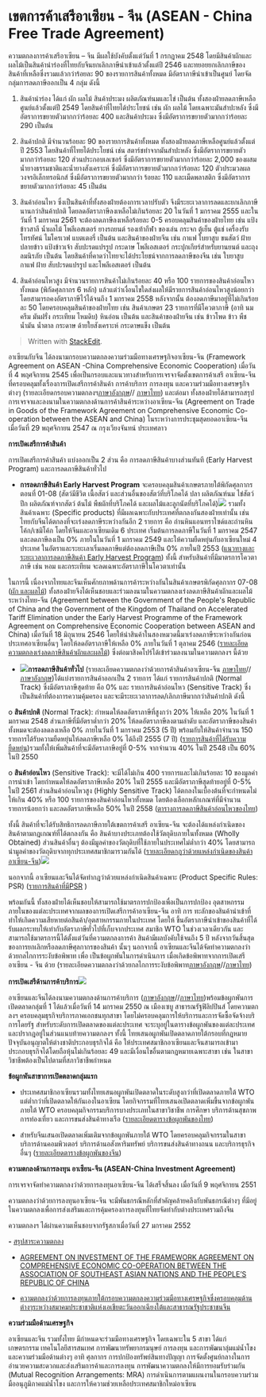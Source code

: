 
เขตการค้าเสรีอาเซียน - จีน (ASEAN - China Free Trade Agreement)
===

ความตกลงการค้าเสรีอาเซียน – จีน มีผลใช้บังคับตั้งแต่วันที่ 1 กรกฎาคม 2548 โดยมีสินค้าผักและผลไม้เป็นสินค้านำร่องที่ไทยกับจีนยกเลิกภาษีนำเข้าแล้วตั้งแต่ปี 2546 และทยอยยกเลิกภาษีของสินค้าที่เหลือซึ่งรวมแล้วกว่าร้อยละ 90 ของรายการสินค้าทั้งหมด มีอัตราภาษีนำเข้าเป็นศูนย์ โดยจัดกลุ่มการลดภาษีออกเป็น 4 กลุ่ม ดังนี้

1. สินค้านำร่อง ได้แก่ ผัก ผลไม้ สินค้าประมง ผลิตภัณฑ์นมและไข่ เป็นต้น ทั้งสองฝ่ายลดภาษีเหลือศูนย์แล้วตั้งแต่ปี 2549 โดยสินค้าที่ไทยได้ประโยชน์ เช่น ผัก ผลไม้ โดยเฉพาะมันสำปะหลัง ซึ่งมีอัตราการขยายตัวมากกว่าร้อยละ 400 และสินค้าประมง ซึ่งมีอัตราการขยายตัวมากกว่าร้อยละ 290 เป็นต้น

2. สินค้าปกติ มีจำนวนร้อยละ 90 ของรายการสินค้าทั้งหมด ทั้งสองฝ่ายลดภาษีเหลือศูนย์แล้วตั้งแต่ ปี 2553 โดยสินค้าที่ไทยได้ประโยชน์ เช่น สตาร์ชทำจากมันสำปะหลัง ซึ่งมีอัตราการขยายตัวมากกว่าร้อยละ 120 ส่วนประกอบเลเซอร์ ซึ่งมีอัตราการขยายตัวมากกว่าร้อยละ 2,000 ของผสมน้ำยางธรรมชาติและน้ำยางสังเคราะห์ ซึ่งมีอัตราการขยายตัวมากกว่าร้อยละ 120 ตัวประมวลผลวงจรอิเล็กทรอนิกส์ ซึ่งมีอัตราการขยายตัวมากกว่า ร้อยละ 110 และเม็ดพลาสติก ซึ่งมีอัตราการขยายตัวมากกว่าร้อยละ 45 เป็นต้น

3. สินค้าอ่อนไหว ซึ่งเป็นสินค้าที่ทั้งสองฝ่ายต้องการเวลาปรับตัว จึงมีระยะเวลาการลดและยกเลิกภาษีนานกว่าสินค้าปกติ โดยลดอัตราภาษีลงเหลือไม่เกินร้อยละ 20 ในวันที่ 1 มกราคม 2555 และในวันที่ 1 มกราคม 2561 จะต้องลดภาษีลงเหลือร้อยละ 0-5 ครอบคลุมสินค้าของฝ่ายไทย เช่น แป้งข้าวสาลี น้ำผลไม้ โพลีเอสเตอร์ ยางรถยนต์ รองเท้ากีฬา ของเล่น กระจก ตู้เย็น ตู้แช่ เครื่องรับโทรทัศน์ ไมโครเวฟ แบตเตอรี่ เป็นต้น และสินค้าของฝ่ายจีน เช่น กาแฟ ใบยาสูบ ขนสัตว์ ฝ้าย ปลายข้าว แป้งข้าวเจ้า สับปะรดแปรรูป กระดาษ โพลีเอสเตอร์ กระปุกเกียร์สำหรับยานยนต์ และถุงลมนิรภัย เป็นต้น โดยสินค้าที่คาดว่าไทยจะได้ประโยชน์จากการลดภาษีของจีน เช่น ใบยาสูบ กาแฟ ฝ้าย สับปะรดแปรรูป และโพลีเอสเตอร์ เป็นต้น

4. สินค้าอ่อนไหวสูง มีจำนวนรายการสินค้าไม่เกินร้อยละ 40 หรือ 100 รายการของสินค้าอ่อนไหวทั้งหมด (พิกัดศุลกากร 6 หลัก) แล้วแต่ว่าเงื่อนไขใดส่งผลให้มีรายการสินค้าอ่อนไหวสูงน้อยกว่า โดยสามารถคงอัตราภาษีไว้ได้จนถึง 1 มกราคม 2558 หลังจากนั้น ต้องลดภาษีมาอยู่ที่ไม่เกินร้อยละ 50 โดยครอบคลุมสินค้าของฝ่ายไทย เช่น สินค้าเกษตร 23 รายการที่มีโควตาภาษี (อาทิ นม ครีม มันฝรั่ง กระเทียม ไหมดิบ) หินอ่อน เป็นต้น และสินค้าของฝ่ายจีน เช่น ข้าวโพด ข้าว พืชน้ำมัน น้ำตาล กระดาษ ด้ายใยสังเคราะห์ กระดาษแข็ง เป็นต้น




> Written with [StackEdit](https://stackedit.io/).
> 
อาเซียนกับจีน ได้ลงนามกรอบความตกลงความร่วมมือทางเศรษฐกิจอาเซียน-จีน (Framework Agreement on ASEAN -China Comprehensive Economic Cooperation) เมื่อวันที่ 4 พฤศจิกายน 2545 เพื่อเป็นกรอบและแนวทางสำหรับการเจรจาจัดตั้งเขตการค้าเสรี อาเซียน-จีน ที่ครอบคลุมทั้งเรื่องการเปิดเสรีการค้าสินค้า การค้าบริการ การลงทุน และความร่วมมือทางเศรษฐกิจต่างๆ (รายละเอียดกรอบความตกลงฯ[ภาษาอังกฤษ](http://www.thaifta.com/trade/aec/eng_ascn_fa.pdf)// [ภาษาไทย](http://www.thaifta.com/trade/aec/ascn_fath.pdf)) และต่อมา ทั้งสองฝ่ายได้สามารถสรุปการเจรจาและลงนามในความตกลงด้านการค้าสินค้าระหว่างอาเซียน-จีน (Agreement on Trade in Goods of the Framework Agreement on Comprehensive Economic Co-operation between the ASEAN and China) ในระหว่างการประชุมสุดยอดอาเซียน-จีน เมื่อวันที่ 29 พฤศจิกายน 2547 ณ กรุงเวียงจันทน์ ประเทศลาว

**การเปิดเสรีการค้าสินค้า**

การเปิดเสรีการค้าสินค้า แบ่งออกเป็น 2 ส่วน คือ การลดภาษีสินค้าบางส่วนทันที (Early Harvest Program) และการลดภาษีสินค้าทั่วไป

-  **การลดภาษีสินค้า Early Harvest Program**  จะครอบคลุมสินค้าเกษตรภายใต้พิกัดศุลกากรตอนที่ 01-08 (สัตว์มีชีวิต เนื้อสัตว์ และส่วนอื่นของสัตว์ที่บริโภคได้ ปลา ผลิตภัณฑ์นม ไข่สัตว์ปีก ผลิตภัณฑ์จากสัตว์ ต้นไม้ พืชผักที่บริโภคได้ และผลไม้และลูกนัตที่บริโภคได้)![](http://www.thaifta.com/trade/aec/commo.gif)  รวมทั้งสินค้าเฉพาะ (Specific products) ที่มีผลเฉพาะกับประเทศที่ตกลงกันสองฝ่ายเท่านั้น เช่น ไทยกับจีนได้ตกลงที่จะเร่งลดภาษีระหว่างกันอีก 2 รายการ คือ ถ่านหินแอนทราไซด์และถ่านหินโค้ก/เซมิโค้ก โดยให้จีนและอาเซียนเดิม 6 ประเทศ เริ่มต้นการลดภาษีในวันที่ 1 มกราคม 2547 และลดภาษีลงเป็น 0% ภายในในวันที่ 1 มกราคม 2549 และให้ความยืดหยุ่นกับอาเซียนใหม่ 4 ประเทศ ในอัตราและระยะเลาเริ่มลดภาษีแต่ต้องลดภาษีเป็น 0% ภายในปี 2553 ([แนวทางและระยะเวลาการลดภาษีสินค้า Early Harvest Program](http://www.thaifta.com/trade/china/eng_ascn_ehp.xls)) ทั้งนี้  สำหรับสินค้าที่มีมาตรการโควตาภาษี เช่น  หอม และกระเทียม จะลดเฉพาะอัตราภาษีในโควตาเท่านั้น

  

ในการนี้ เนื่องจากไทยและจีนเห็นศักยภาพด้านการค้าระหว่างกันในสินค้าเกษตรพิกัดศุลกากร 07-08 ([ผัก และผลไม้](http://www.thaifta.com/ThaiFTA/Home/FTAbyCountry/tabid/53/ctl/detail/id/4/mid/480/usemastercontainer/true/eng_thcn_ehp.xls)) ทั้งสองฝ่ายจึงได้เห็นชอบและร่วมลงนามในความตกลงเร่งลดภาษีสินค้าผักและผลไม้ระหว่างไทย-จีน (Agreement between the Government of the People's Republic of China and the Government of the Kingdom of Thailand on Accelerated Tariff Elimination under the Early Harvest Programme of the Framework Agreement on Comprehensive Economic Cooperation between ASEAN and China) เมื่อวันที่ 18 มิถุนายน 2546 โดยให้นำสินค้าในสองหมวดนี้มาเร่งลดภาษีระหว่างกันก่อนประเทศอาเซียนอื่นๆ โดยให้ลดอัตราภาษีให้เหลือ 0% ภายในวันที่ 1 ตุลาคม 2546 ([รายละเอียดความตกลงเร่งลดภาษีสินค้าผักและผลไม้](http://www.thaifta.com/ThaiFTA/Home/FTAbyCountry/tabid/53/ctl/detail/id/4/mid/480/usemastercontainer/true/ascn_fathcn.pdf)) ซึ่งต่อมาสิงคโปร์ได้เข้าร่วมลงนามในความตกลงฯ นี้ด้วย

-  ![](http://www.thaifta.com/trade/aec/fruit_veg.jpg)**การลดภาษีสินค้าทั่วไป**  (รายละเอียดความตกลงว่าด้วยการค้าสินค้าอาเซียน-จีน [ภาษาไทย](http://www.thaifta.com/ThaiFTA/Home/FTAbyCountry/tabid/53/ctl/detail/id/4/mid/480/usemastercontainer/true/ascn_fagods.pdf)//[ภาษาอังกฤษ](http://www.thaifta.com/ThaiFTA/Home/FTAbyCountry/tabid/53/ctl/detail/id/4/mid/480/usemastercontainer/true/ascn_fagoodeng.pdf))ได้แบ่งรายการสินค้าออกเป็น 2 รายการ ได้แก่ รายการสินค้าปกติ (Normal Track) ซึ่งมีอัตราภาษีสุดท้าย คือ 0% และ รายการสินค้าอ่อนไหว (Sensitive Track) ซึ่งเป็นสินค้าที่ต้องการความคุ้มครอง และจะมีระยะเวลาการลด/เลิกภาษีมากกว่าสินค้าปกติ ดังนี้

  

o  **สินค้าปกติ**  (Normal Track): กำหนดให้ลดอัตราภาษีที่สูงกว่า 20% ให้เหลือ 20% ในวันที่ 1 มกราคม 2548 ส่วนภาษีที่มีอัตราต่ำกว่า 20% ให้ลดอัตราภาษีลงตามลำดับ และอัตราภาษีของสินค้าทั้งหมดจะต้องลดลงเหลือ 0% ภายในวันที่ 1 มกราคม 2553 (5 ปี) พร้อมกับให้สินค้าจำนวน 150 รายการได้รับความยืดหยุ่นให้ลดภาษีเหลือ 0% ได้ถึงปี 2555 (7 ปี) ([รายการสินค้าที่ได้รับความยืดหยุ่น](http://www.thaifta.com/ThaiFTA/Home/FTAbyCountry/tabid/53/ctl/detail/id/4/mid/480/usemastercontainer/true/ascn_listelas.pdf))รวมทั้งให้เพิ่มสินค้าที่จะมีอัตราภาษีอยู่ที่ 0-5% จากจำนวน 40% ในปี 2548 เป็น 60% ในปี 2550

  

o  **สินค้าอ่อนไหว**  (Sensitive Track): จะมีได้ไม่เกิน 400 รายการและไม่เกินร้อยละ 10 ของมูลค่าการนำเข้า โดยกำหนดให้ลดอัตราภาษีเหลือ 20% ในปี 2555 และมีอัตราภาษีสุดท้ายอยู่ที่ 0-5% ในปี 2561 ส่วนสินค้าอ่อนไหวสูง (Highly Sensitive Track) ได้ตกลงในเบื้องต้นที่จะกำหนดไม่ให้เกิน 40% หรือ 100 รายการของสินค้าอ่อนไหวทั้งหมด โดยต้องเลือกหลักเกณฑ์ที่มีจำนวนรายการน้อยกว่า และลดอัตราภาษีเหลือ 50% ในปี 2558 ([ตารางการลดภาษีสินค้าอ่อนไหวของไทย](http://www.thaifta.com/trade/aec/ascn_tabsl.xls))

  

ทั้งนี้ สินค้าที่จะได้รับสิทธิการลดภาษีภายใต้เขตการค้าเสรี อาเซียน-จีน จะต้องได้แหล่งกำเนิดของสินค้าตามกฎเกณฑ์ที่ได้ตกลงกัน คือ สินค้าบางประเภทต้องใช้วัตถุดิบภายในทั้งหมด (Wholly Obtained) ส่วนสินค้าอื่นๆ ต้องมีมูลค่าของวัตถุดิบที่ใช้ภายในประเทศไม่ต่ำกว่า 40% โดยสามารถนำมูลค่าของวัตถุดิบจากทุกประเทศสมาชิกมารวมกันได้ ([รายละเอียดกฎว่าด้วยแหล่งกำเนิดของสินค้าอาเซียน-จีน](http://www.thaifta.com/ThaiFTA/Home/FTAbyCountry/tabid/53/ctl/detail/id/4/mid/480/usemastercontainer/true/ascn_roo.pdf))![](http://www.thaifta.com/thaifta/Portals/0/File/storyboard/fruit.jpg)

  

นอกจากนี้  อาเซียนและจีนได้จัดทำกฎว่าด้วยแหล่งกำเนิดสินค้าเฉพาะ (Product Specific Rules: PSR)  ([รายการสินค้าที่มีPSR](http://www.thaifta.com/trade/aec/seom_%20letter.pdf)  )

  

พร้อมกันนี้ ทั้งสองฝ่ายได้เห็นชอบให้สามารถใช้มาตรการปกป้องเพื่อเป็นการปกป้อง อุตสาหกรรมภายในของแต่ละประเทศจากผลของการเปิดเสรีการค้าอาเซียน-จีน อาทิ การ ทะลักของสินค้านำเข้าที่ทำให้เกิดความเสียหายต่อสินค้า/อุตสาหกรรมภายในประเทศ โดยให้ ขึ้นอัตราภาษีนำเข้าของสินค้าที่ได้รับผลกระทบให้เท่ากับอัตราภาษีทั่วไปที่เก็บจากประเทศ สมาชิก WTO ในช่วงเวลาเดียวกัน และสามารถใช้มาตรการนี้ได้ตั้งแต่วันที่ความตกลงการค้า สินค้ามีผลบังคับใช้จนถึง 5 ปี หลังจากวันสิ้นสุดของการยกเลิกหรือลดภาษีศุลกากรของสินค้า นั้นๆ นอกจากนี้ อาเซียนและจีนได้จัดทำความตกลงว่าด้วยกลไกการระงับข้อพิพาท เพื่อ เป็นข้อผูกพันในการดำเนินการ เมื่อเกิดข้อพิพาทจากการเปิดเสรีอาเซียน - จีน ด้วย (รายละเอียดความตกลงว่าด้วยกลไกการระงับข้อพิพาท[ภาษาอังกฤษ](http://www.thaifta.com/ThaiFTA/Home/FTAbyCountry/tabid/53/ctl/detail/id/4/mid/480/usemastercontainer/true/ascn_diseng.pdf)//[ภาษาไทย](http://www.thaifta.com/ThaiFTA/Home/FTAbyCountry/tabid/53/ctl/detail/id/4/mid/480/usemastercontainer/true/ascn_disth.pdf))

**การเปิดเสรีด้านการค้าบริการ**![](http://www.thaifta.com/trade/aec/dispute.jpg)

อาเซียนและจีนได้ลงนามความตกลงด้านการค้าบริการ ([ภาษาอังกฤษ](http://www.thaifta.com/trade/china/asean-cn_tis.pdf)//[ภาษาไทย](http://www.thaifta.com/trade/china/asean-cn_tisth.doc))พร้อมข้อผูกพันการเปิดตลาดกลุ่มที่ 1 ได้แล้วเมื่อวันที่ 14 มกราคม 2550 ณ เมืองเซบู สาธารณรัฐฟิลิปปินส์ โดยความตกลงฯ ครอบคลุมธุรกิจบริการภาคเอกชนทุกสาขา โดยไม่ครอบคลุมการให้บริการและการจัดซื้อจัดจ้างบริการโดยรัฐ สำหรับระดับการเปิดตลาดของแต่ละประเทศ จะระบุอยู่ในตารางข้อผูกพันของแต่ละประเทศ และปรากฎอยู่ในส่วนแนบท้ายความตกลงฯ ทั้งนี้ ไทยเสนอผูกพันเปิดตลาดภายใต้กรอบที่กฎหมายปัจจุบันอนุญาตให้ต่างชาติประกอบธุรกิจได้ คือ ให้ประเทศสมาชิกอาเซียนและจีนสามารถเข้ามาประกอบธุรกิจได้โดยถือหุ้นไม่เกินร้อยละ 49 และมีเงื่อนไขอื่นตามกฎหมายเฉพาะสาขา เช่น ในสาขาวิชาชีพต้องเป็นไปตามที่สภาวิชาชีพกำหนด

**ข้อผูกพันสาขาการเปิดตลาดกลุ่มแรก**

- ประเทศสมาชิกอาเซียนรวมทั้งไทยเสนอผูกพันเปิดตลาดในระดับสูงกว่าที่เปิดตลาดภายใต้ WTO แต่ต่ำกว่าที่เปิดตลาดให้กันเองในอาเซียน โดยกิจกรรมที่ไทยเสนอเปิดตลาดเพิ่มขึ้นจากข้อผูกพันภายใต้ WTO ครอบคลุมกิจกรรมบริการบางประเภทในสาขาวิชาชีพ การศึกษา บริการด้านสุขภาพ การท่องเที่ยว และการขนส่งสินค้าทางเรือ ([รายละเอียดตารางข้อผูกพันของไทย](http://www.thaifta.com/trade/china/sc1_tha.pdf))

- สำหรับจีนเสนอเปิดตลาดเพิ่มเติมจากข้อผูกพันภายใต้ WTO โดยครอบคลุมกิจกรรมในสาขาบริการด้านคอมพิวเตอร์ บริการด้านอสังหาริมทรัพย์ บริการขนส่งสินค้าทางถนน และบริการธุรกิจอื่นๆ  ([รายละเอียดตารางข้อผูกพันของจีน](http://www.thaifta.com/trade/china/sc1_prc.pdf))

**ความตกลงด้านการลงทุน อาเซียน-จีน (ASEAN-China Investment Agreement)**

การเจรจาจัดทำความตกลงว่าด้วยการลงทุนอาเซียน-จีน ได้เสร็จสิ้นลง เมื่อวันที่ 9 พฤศจิกายน 2551

ความตกลงว่าด้วยการลงทุนอาเซียน-จีน จะมีพันธกรณีหลักที่สำคัญคล้ายคลึงกับพันธกรณีต่างๆ ที่มีอยู่ในความตกลงเพื่อการส่งเสริมและการคุ้มครองการลงทุนที่ไทยจัดทำกับต่างประเทศรวมถึงจีน

ความตกลงฯ ได้ผ่านความเห็นชอบจากรัฐสภาเมื่อวันที่ 27 มกราคม 2552

**-** [สรุปสาระความตกลง](http://www.thaifta.com/trade/ascn/acfta_invest_sum.pdf)

-  [AGREEMENT ON INVESTMENT  OF THE FRAMEWORK AGREEMENT ON COMPREHENSIVE ECONOMIC CO-OPERATION BETWEEN  THE ASSOCIATION OF SOUTHEAST ASIAN NATIONS AND THE PEOPLE’S REPUBLIC OF CHINA](http://www.thaifta.com/trade/ascn/acfta_agree_invest.pdf)

- [ความตกลงว่าด้วยการลงทุนภายใต้กรอบความตกลงความร่วมมือทางเศรษฐกิจซึ่งครอบคลุมด้านต่างๆระหว่างสมาคมประชาชาติแห่งเอเชียตะวันออกเฉียงใต้และสาธารณรัฐประชาชนจีน](http://www.thaifta.com/trade/ascn/acfta_agree_investth.pdf)

**ความร่วมมือด้านเศรษฐกิจ**

อาเซียนและจีน รวมทั้งไทย มีกำหนดจะร่วมมือทางเศรษฐกิจ โดยเฉพาะใน 5 สาขา ได้แก่ เกษตรกรรม เทคโนโลยีสารสนเทศ การพัฒนาทรัพยากรมนุษย์ การลงทุน และการพัฒนาลุ่มแม่น้ำโขง และความร่วมมือด้านต่างๆ อาทิ ศุลกากร การปกป้องทรัพย์สินทางปัญญา การจัดตั้งศูนย์กลางในการอำนวยความสะดวกและส่งเสริมการค้าและการลงทุน การพัฒนาความตกลงให้มีการยอมรับร่วมกัน (Mutual Recognition Arrangements: MRA) การดำเนินการตามแผนงานในกรอบความร่วมมืออนุภูมิภาคแม่น้ำโขง และการให้ความช่วยเหลือประเทศสมาชิกใหม่อาเซียน
<!--stackedit_data:
eyJoaXN0b3J5IjpbLTE4NjY5MTcxODQsLTE1NjIyNjkyMjddfQ
==
-->